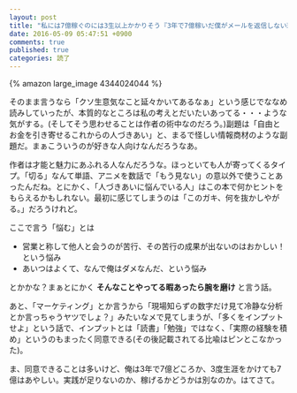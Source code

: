 ```yaml
---
layout: post
title: "私には7億稼ぐのには3生以上かかりそう『3年で7億稼いだ僕がメールを返信しない理由』読了"
date: 2016-05-09 05:47:51 +0900
comments: true
published: true
categories: 読了
---
```


{% amazon large_image 4344024044 %}

そのまま言うなら「クソ生意気なこと延々かいてあるなぁ」という感じでななめ読みしていったが、本質的なところは私の考えとだいたいあってる・・・ような気がする。(そしてそう思わせることは作者の術中なのだろう。)副題は「自由とお金を引き寄せるこれからの人づきあい」と、まるで怪しい情報商材のような副題だ。まぁこういうのが好きな人向けなんだろうなあ。

作者は才能と魅力にあふれる人なんだろうな。ほっといても人が寄ってくるタイプ。「切る」なんて単語、アニメを数話で「もう見ない」の意以外で使うことあったんだね。とにかく、「人づきあいに悩んでいる人」はこの本で何かヒントをもらえるかもしれない。最初に感じてしまうのは「このガキ、何を抜かしやがる。」だろうけれど。

ここで言う「悩む」とは

- 営業と称して他人と会うのが苦行、その苦行の成果が出ないのはおかしい！という悩み
- あいつはよくて、なんで俺はダメなんだ、という悩み

とかかな？まぁとにかく  **そんなことやってる暇あったら腕を磨け** と言う話。

あと、「マーケティング」とか言うから「現場知らずの数字だけ見て冷静な分析とか言っちゃうヤツでしょ？」みたいなメで見てしまうが、「多くをインプットせよ」という話で、インプットとは「読書」「勉強」ではなく、「実際の経験を積め」というのもまったく同意できる(その後記載されてる比喩はピンとこなかった)。

ま、同意できることは多いけど、俺は3年で7億どころか、3度生涯をかけても7億はあやしい。実践が足りないのか、稼げるかどうかは別なのか。はてさて。
